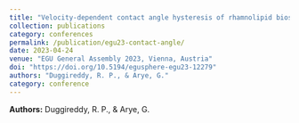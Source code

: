 ```yaml
---
title: "Velocity-dependent contact angle hysteresis of rhamnolipid biosurfactant on peat"
collection: publications
category: conferences
permalink: /publication/egu23-contact-angle/
date: 2023-04-24
venue: "EGU General Assembly 2023, Vienna, Austria"
doi: "https://doi.org/10.5194/egusphere-egu23-12279"
authors: "Duggireddy, R. P., & Arye, G."
category: conference
---
```

**Authors:** Duggireddy, R. P., & Arye, G.
